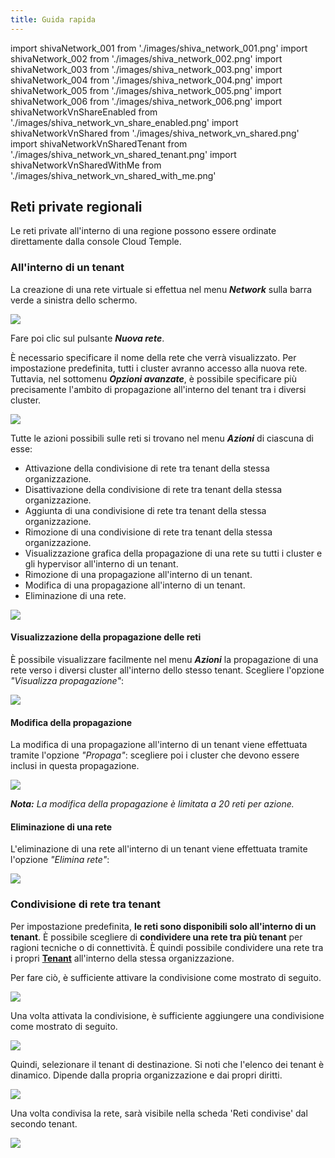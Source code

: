 ```yaml
---
title: Guida rapida
---
```

import shivaNetwork_001 from './images/shiva_network_001.png'
import shivaNetwork_002 from './images/shiva_network_002.png'
import shivaNetwork_003 from './images/shiva_network_003.png'
import shivaNetwork_004 from './images/shiva_network_004.png'
import shivaNetwork_005 from './images/shiva_network_005.png'
import shivaNetwork_006 from './images/shiva_network_006.png'
import shivaNetworkVnShareEnabled from './images/shiva_network_vn_share_enabled.png'
import shivaNetworkVnShared from './images/shiva_network_vn_shared.png'
import shivaNetworkVnSharedTenant from './images/shiva_network_vn_shared_tenant.png'
import shivaNetworkVnSharedWithMe from './images/shiva_network_vn_shared_with_me.png'

## Reti private regionali

Le reti private all'interno di una regione possono essere ordinate direttamente dalla console Cloud Temple.

### All'interno di un tenant

La creazione di una rete virtuale si effettua nel menu __*Network*__ sulla barra verde a sinistra dello schermo.

<img src={shivaNetwork_001} />

Fare poi clic sul pulsante __*Nuova rete*__.

È necessario specificare il nome della rete che verrà visualizzato. Per impostazione predefinita, tutti i cluster avranno accesso alla nuova rete.
Tuttavia, nel sottomenu __*Opzioni avanzate*__, è possibile specificare più precisamente l'ambito di propagazione all'interno del tenant tra i diversi cluster.

<img src={shivaNetwork_002} />

Tutte le azioni possibili sulle reti si trovano nel menu __*Azioni*__ di ciascuna di esse:

- Attivazione della condivisione di rete tra tenant della stessa organizzazione.
- Disattivazione della condivisione di rete tra tenant della stessa organizzazione.
- Aggiunta di una condivisione di rete tra tenant della stessa organizzazione.
- Rimozione di una condivisione di rete tra tenant della stessa organizzazione.
- Visualizzazione grafica della propagazione di una rete su tutti i cluster e gli hypervisor all'interno di un tenant.
- Rimozione di una propagazione all'interno di un tenant.
- Modifica di una propagazione all'interno di un tenant.
- Eliminazione di una rete.

<img src={shivaNetwork_003} />

#### Visualizzazione della propagazione delle reti

È possibile visualizzare facilmente nel menu __*Azioni*__ la propagazione di una rete verso i diversi cluster all'interno dello stesso tenant.
Scegliere l'opzione *"Visualizza propagazione"*:

<img src={shivaNetwork_004} />

#### Modifica della propagazione

La modifica di una propagazione all'interno di un tenant viene effettuata tramite l'opzione *"Propaga"*:
scegliere poi i cluster che devono essere inclusi in questa propagazione.

<img src={shivaNetwork_005} />

__*Nota:*__ *La modifica della propagazione è limitata a 20 reti per azione.*

#### Eliminazione di una rete

L'eliminazione di una rete all'interno di un tenant viene effettuata tramite l'opzione *"Elimina rete"*:

<img src={shivaNetwork_006} />

### Condivisione di rete tra tenant

Per impostazione predefinita, __le reti sono disponibili solo all'interno di un tenant__. È possibile scegliere di __condividere una rete tra più tenant__ per ragioni tecniche o di connettività.
È quindi possibile condividere una rete tra i propri __[Tenant](../../../console/iam/concepts/#tenant)__ all'interno della stessa organizzazione.

Per fare ciò, è sufficiente attivare la condivisione come mostrato di seguito.

<img src={shivaNetworkVnShareEnabled} />

Una volta attivata la condivisione, è sufficiente aggiungere una condivisione come mostrato di seguito.

<img src={shivaNetworkVnShared} />

Quindi, selezionare il tenant di destinazione. Si noti che l'elenco dei tenant è dinamico.
Dipende dalla propria organizzazione e dai propri diritti.

<img src={shivaNetworkVnSharedTenant} />

Una volta condivisa la rete, sarà visibile nella scheda 'Reti condivise' dal secondo tenant.

<img src={shivaNetworkVnSharedWithMe} />
